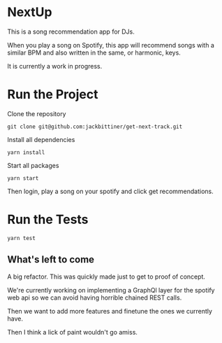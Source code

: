 # NextUp

This is a song recommendation app for DJs.

When you play a song on Spotify, this app will recommend songs with a similar BPM and also written in the same, or harmonic, keys.

It is currently a work in progress.

# Run the Project


Clone the repository
```
git clone git@github.com:jackbittiner/get-next-track.git
```

Install all dependencies
```
yarn install
```

Start all packages
```
yarn start
```

Then login, play a song on your spotify and click get recommendations.

# Run the Tests

```
yarn test
```


## What's left to come

A big refactor. This was quickly made just to get to proof of concept.

We're currently working on implementing a GraphQl layer for the spotify web api so we can avoid having horrible chained REST calls.

Then we want to add more features and finetune the ones we currently have.

Then I think a lick of paint wouldn't go amiss.
